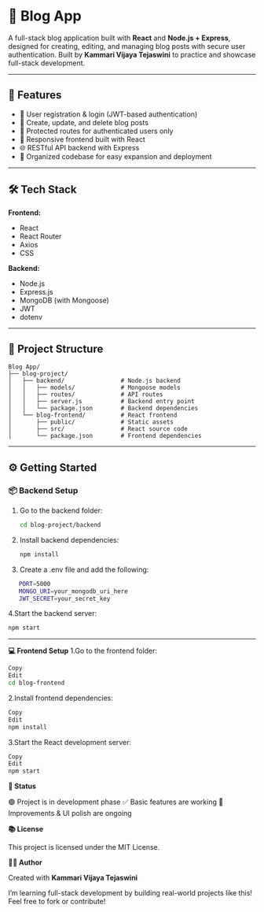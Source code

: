 # 📝 Blog App

A full-stack blog application built with **React** and **Node.js + Express**, designed for creating, editing, and managing blog posts with secure user authentication. Built by  **Kammari Vijaya Tejaswini**  to practice and showcase full-stack development.

---

## 🚀 Features

- 👤 User registration & login (JWT-based authentication)
- 📝 Create, update, and delete blog posts
- 🔐 Protected routes for authenticated users only
- 🌈 Responsive frontend built with React
- 🌐 RESTful API backend with Express
- 📁 Organized codebase for easy expansion and deployment

---

## 🛠 Tech Stack

**Frontend:**
- React
- React Router
- Axios
- CSS

**Backend:**
- Node.js
- Express.js
- MongoDB (with Mongoose)
- JWT
- dotenv

---

## 📁 Project Structure

```
Blog App/
├── blog-project/
│   ├── backend/                # Node.js backend
│   │   ├── models/             # Mongoose models
│   │   ├── routes/             # API routes
│   │   ├── server.js           # Backend entry point
│   │   └── package.json        # Backend dependencies
│   └── blog-frontend/          # React frontend
│       ├── public/             # Static assets
│       ├── src/                # React source code
│       └── package.json        # Frontend dependencies
```


---

## ⚙️ Getting Started

### 📦 Backend Setup

1. Go to the backend folder:
   ```bash
   cd blog-project/backend
2. Install backend dependencies:
   ```bash
   npm install
3. Create a .env file and add the following:
```bash
   PORT=5000
   MONGO_URI=your_mongodb_uri_here
   JWT_SECRET=your_secret_key
```
4.Start the backend server:
```bash
npm start
```
---

**💻 Frontend Setup**
1.Go to the frontend folder:
```bash
Copy
Edit
cd blog-frontend
```
2.Install frontend dependencies:
```bash
Copy
Edit
npm install
```
3.Start the React development server:
```bash
Copy
Edit
npm start
```

**🧪 Status**

🟢 Project is in development phase
✅ Basic features are working
📌 Improvements & UI polish are ongoing

**📚 License**

This project is licensed under the MIT License.

**🙋‍♀️ Author**

Created with **Kammari Vijaya Tejaswini**

I’m learning full-stack development by building real-world projects like this! Feel free to fork or contribute!
